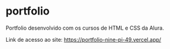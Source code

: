 # portfolio
Portfolio desenvolvido com os cursos de HTML e CSS da Alura.

Link de acesso ao site: https://portfolio-nine-pi-49.vercel.app/
